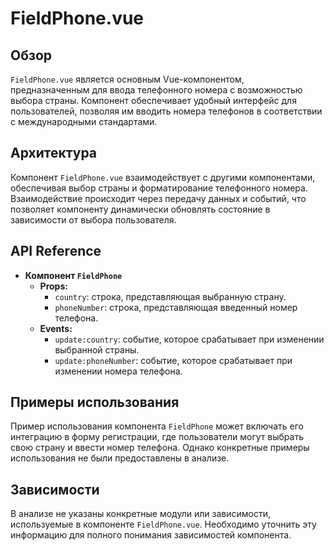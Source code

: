 # FieldPhone.vue

## Обзор
`FieldPhone.vue` является основным Vue-компонентом, предназначенным для ввода телефонного номера с возможностью выбора страны. Компонент обеспечивает удобный интерфейс для пользователей, позволяя им вводить номера телефонов в соответствии с международными стандартами.

## Архитектура
Компонент `FieldPhone.vue` взаимодействует с другими компонентами, обеспечивая выбор страны и форматирование телефонного номера. Взаимодействие происходит через передачу данных и событий, что позволяет компоненту динамически обновлять состояние в зависимости от выбора пользователя.

## API Reference
- **Компонент `FieldPhone`**
  - **Props:**
    - `country`: строка, представляющая выбранную страну.
    - `phoneNumber`: строка, представляющая введенный номер телефона.
  - **Events:**
    - `update:country`: событие, которое срабатывает при изменении выбранной страны.
    - `update:phoneNumber`: событие, которое срабатывает при изменении номера телефона.

## Примеры использования
Пример использования компонента `FieldPhone` может включать его интеграцию в форму регистрации, где пользователи могут выбрать свою страну и ввести номер телефона. Однако конкретные примеры использования не были предоставлены в анализе.

## Зависимости
В анализе не указаны конкретные модули или зависимости, используемые в компоненте `FieldPhone.vue`. Необходимо уточнить эту информацию для полного понимания зависимостей компонента.